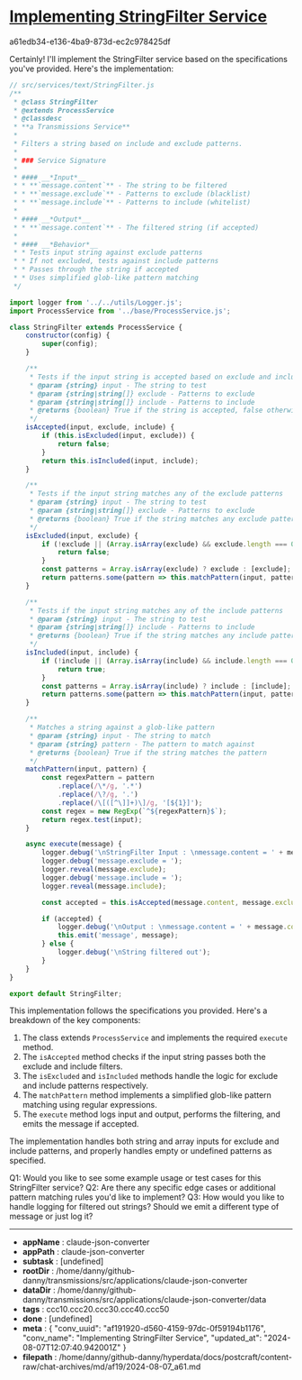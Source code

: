 # [Implementing StringFilter Service](https://claude.ai/chat/af191920-d560-4159-97dc-0f59194b1176)

a61edb34-e136-4ba9-873d-ec2c978425df

 Certainly! I'll implement the StringFilter service based on the specifications you've provided. Here's the implementation:

```javascript
// src/services/text/StringFilter.js
/**
 * @class StringFilter
 * @extends ProcessService
 * @classdesc
 * **a Transmissions Service**
 * 
 * Filters a string based on include and exclude patterns.
 *
 * ### Service Signature
 * 
 * #### __*Input*__
 * * **`message.content`** - The string to be filtered
 * * **`message.exclude`** - Patterns to exclude (blacklist)
 * * **`message.include`** - Patterns to include (whitelist)
 * 
 * #### __*Output*__
 * * **`message.content`** - The filtered string (if accepted)
 * 
 * #### __*Behavior*__
 * * Tests input string against exclude patterns
 * * If not excluded, tests against include patterns
 * * Passes through the string if accepted
 * * Uses simplified glob-like pattern matching
 */

import logger from '../../utils/Logger.js';
import ProcessService from '../base/ProcessService.js';

class StringFilter extends ProcessService {
    constructor(config) {
        super(config);
    }

    /**
     * Tests if the input string is accepted based on exclude and include patterns
     * @param {string} input - The string to test
     * @param {string|string[]} exclude - Patterns to exclude
     * @param {string|string[]} include - Patterns to include
     * @returns {boolean} True if the string is accepted, false otherwise
     */
    isAccepted(input, exclude, include) {
        if (this.isExcluded(input, exclude)) {
            return false;
        }
        return this.isIncluded(input, include);
    }

    /**
     * Tests if the input string matches any of the exclude patterns
     * @param {string} input - The string to test
     * @param {string|string[]} exclude - Patterns to exclude
     * @returns {boolean} True if the string matches any exclude pattern
     */
    isExcluded(input, exclude) {
        if (!exclude || (Array.isArray(exclude) && exclude.length === 0) || exclude === '') {
            return false;
        }
        const patterns = Array.isArray(exclude) ? exclude : [exclude];
        return patterns.some(pattern => this.matchPattern(input, pattern));
    }

    /**
     * Tests if the input string matches any of the include patterns
     * @param {string} input - The string to test
     * @param {string|string[]} include - Patterns to include
     * @returns {boolean} True if the string matches any include pattern or if include is empty
     */
    isIncluded(input, include) {
        if (!include || (Array.isArray(include) && include.length === 0) || include === '') {
            return true;
        }
        const patterns = Array.isArray(include) ? include : [include];
        return patterns.some(pattern => this.matchPattern(input, pattern));
    }

    /**
     * Matches a string against a glob-like pattern
     * @param {string} input - The string to match
     * @param {string} pattern - The pattern to match against
     * @returns {boolean} True if the string matches the pattern
     */
    matchPattern(input, pattern) {
        const regexPattern = pattern
            .replace(/\*/g, '.*')
            .replace(/\?/g, '.')
            .replace(/\[([^\]]+)\]/g, '[${1}]');
        const regex = new RegExp(`^${regexPattern}$`);
        return regex.test(input);
    }

    async execute(message) {
        logger.debug('\nStringFilter Input : \nmessage.content = ' + message.content);
        logger.debug('message.exclude = ');
        logger.reveal(message.exclude);
        logger.debug('message.include = ');
        logger.reveal(message.include);

        const accepted = this.isAccepted(message.content, message.exclude, message.include);

        if (accepted) {
            logger.debug('\nOutput : \nmessage.content = ' + message.content);
            this.emit('message', message);
        } else {
            logger.debug('\nString filtered out');
        }
    }
}

export default StringFilter;
```

This implementation follows the specifications you provided. Here's a breakdown of the key components:

1. The class extends `ProcessService` and implements the required `execute` method.
2. The `isAccepted` method checks if the input string passes both the exclude and include filters.
3. The `isExcluded` and `isIncluded` methods handle the logic for exclude and include patterns respectively.
4. The `matchPattern` method implements a simplified glob-like pattern matching using regular expressions.
5. The `execute` method logs input and output, performs the filtering, and emits the message if accepted.

The implementation handles both string and array inputs for exclude and include patterns, and properly handles empty or undefined patterns as specified.

Q1: Would you like to see some example usage or test cases for this StringFilter service?
Q2: Are there any specific edge cases or additional pattern matching rules you'd like to implement?
Q3: How would you like to handle logging for filtered out strings? Should we emit a different type of message or just log it?

---

* **appName** : claude-json-converter
* **appPath** : claude-json-converter
* **subtask** : [undefined]
* **rootDir** : /home/danny/github-danny/transmissions/src/applications/claude-json-converter
* **dataDir** : /home/danny/github-danny/transmissions/src/applications/claude-json-converter/data
* **tags** : ccc10.ccc20.ccc30.ccc40.ccc50
* **done** : [undefined]
* **meta** : {
  "conv_uuid": "af191920-d560-4159-97dc-0f59194b1176",
  "conv_name": "Implementing StringFilter Service",
  "updated_at": "2024-08-07T12:07:40.942001Z"
}
* **filepath** : /home/danny/github-danny/hyperdata/docs/postcraft/content-raw/chat-archives/md/af19/2024-08-07_a61.md